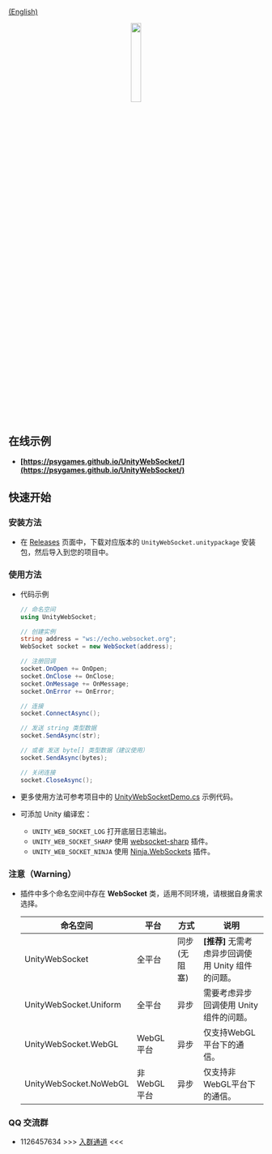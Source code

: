 
[(English)](README_EN.md)

<div align=center>
  <img src="https://s1.ax1x.com/2020/08/21/dYIAQU.png" width=20%/>
</div>

## **在线示例**

- **[https://psygames.github.io/UnityWebSocket/](https://psygames.github.io/UnityWebSocket/)**


## **快速开始**

### **安装方法**

  - 在 [Releases](https://github.com/psygames/UnityWebSocket/releases) 页面中，下载对应版本的 `UnityWebSocket.unitypackage` 安装包，然后导入到您的项目中。


### **使用方法**

- 代码示例

  ```csharp
  // 命名空间
  using UnityWebSocket;

  // 创建实例
  string address = "ws://echo.websocket.org";
  WebSocket socket = new WebSocket(address);

  // 注册回调
  socket.OnOpen += OnOpen;
  socket.OnClose += OnClose;
  socket.OnMessage += OnMessage;
  socket.OnError += OnError;

  // 连接
  socket.ConnectAsync();

  // 发送 string 类型数据
  socket.SendAsync(str); 

  // 或者 发送 byte[] 类型数据（建议使用）
  socket.SendAsync(bytes); 

  // 关闭连接
  socket.CloseAsync();
  ```

- 更多使用方法可参考项目中的 [UnityWebSocketDemo.cs](Assets/UnityWebSocket/Demo/UnityWebSocketDemo.cs) 示例代码。

- 可添加 Unity 编译宏：
  - `UNITY_WEB_SOCKET_LOG` 打开底层日志输出。
  - `UNITY_WEB_SOCKET_SHARP` 使用 [websocket-sharp](https://github.com/sta/websocket-sharp) 插件。
  - `UNITY_WEB_SOCKET_NINJA` 使用 [Ninja.WebSockets](https://github.com/ninjasource/Ninja.WebSockets) 插件。


### **注意（Warning）**

- 插件中多个命名空间中存在 **WebSocket** 类，适用不同环境，请根据自身需求选择。

  命名空间 | 平台 | 方式 |  说明  
  -|-|-|-
  UnityWebSocket | 全平台 | 同步(无阻塞) | **[推荐]** 无需考虑异步回调使用 Unity 组件的问题。
  UnityWebSocket.Uniform | 全平台 | 异步 | 需要考虑异步回调使用 Unity 组件的问题。
  UnityWebSocket.WebGL | WebGL平台 | 异步 | 仅支持WebGL平台下的通信。
  UnityWebSocket.NoWebGL | 非WebGL平台 | 异步  | 仅支持非WebGL平台下的通信。

### **QQ 交流群**
- 1126457634 >>> [入群通道](https://qm.qq.com/cgi-bin/qm/qr?k=KcexYJ9aYwogFXbj2aN0XHH5b2G7ICmd) <<<
